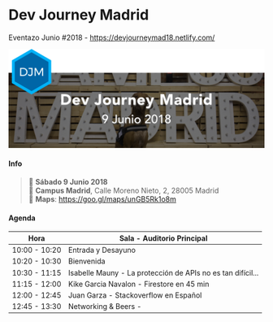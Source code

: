 # Dev Journey Madrid 
Eventazo Junio #2018 - https://devjourneymad18.netlify.com/

![gameboy](./src/assets/img/main.png)

#### Info
> 📅 __Sábado 9 Junio 2018__  
> 📌 __Campus Madrid__, Calle Moreno Nieto, 2, 28005 Madrid   
> 📍 __Maps__: https://goo.gl/maps/unGB5Rk1o8m

#### Agenda 

| Hora          | Sala - Auditorio Principal                |
| ------------- | --------------------------------------    |
| 10:00 - 10:20 | Entrada y Desayuno                        |
| 10:20 - 10:30 | Bienvenida                                |
| 10:30 - 11:15 | Isabelle Mauny - La protección de APIs no es tan difícil...  |
| 11:15 - 12:00 | Kike Garcia Navalon - Firestore en 45 min |
| 12:00 - 12:45 | Juan Garza - Stackoverflow en Español     |
| 12:45 - 13:30 | Networking & Beers -                      |

